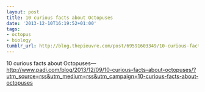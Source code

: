 ```yaml
---
layout: post
title: 10 curious facts about Octopuses
date: '2013-12-10T16:19:52+01:00'
tags:
- octopus
- biology
tumblr_url: http://blog.thepieuvre.com/post/69591603349/10-curious-facts-about-octopuses
---
```

10 curious facts about Octopuses—http://www.padi.com/blog/2013/12/09/10-curious-facts-about-octopuses/?utm_source=rss&utm_medium=rss&utm_campaign=10-curious-facts-about-octopuses
